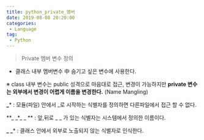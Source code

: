 ```yaml
---
title: python_private_멤버
date: 2019-08-08 20:20:00
categories:
 - Language
tag:
 - Python
---
```


> Private 멤버 변수 정의

- 클래스 내부 멤버변수 中 숨기고 싶은 변수에 사용한다.



※ class 내부 변수는 public 성격으로 마음대로 접근, 변경이 가능하지만 **private 변수는 외부에서 변경이 어렵게 이름을 변경한다.** (Name Mangling)

**\_***         :  모듈(파일) 안에서 _로 시작하는 식별자를 정의하면 다른파일에서 접근 할 수 없다.

**\_ \_*\_ \_ ** :  앞,뒤로 _ _ 가 있는 식별자는 시스템에서 정의한 이름이다.

**\_ \_***      : 클래스 안에서 외부로 노출되지 않는 식별자로 인식한다.